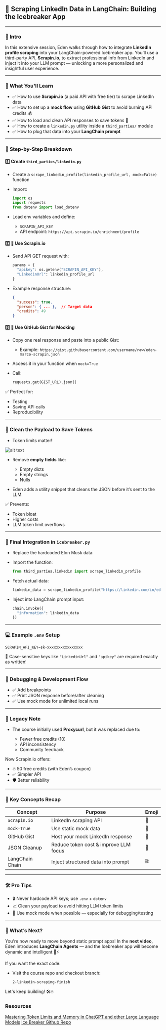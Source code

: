 ## 🔗 Scraping LinkedIn Data in LangChain: Building the Icebreaker App

---

### 🧠 **Intro**

In this extensive session, Eden walks through how to integrate **LinkedIn profile scraping** into your LangChain-powered Icebreaker app. You’ll use a third-party API, **Scrapin.io**, to extract professional info from LinkedIn and inject it into your LLM prompt — unlocking a more personalized and insightful user experience.

---

### 📝 **What You'll Learn**

- ✅ How to use **Scrapin.io** (a paid API with free tier) to scrape LinkedIn data
- ✅ How to set up a **mock flow** using **GitHub Gist** to avoid burning API credits 💰
- ✅ How to load and clean API responses to save tokens 🔐
- ✅ How to create a `linkedin.py` utility inside a `third_parties/` module
- ✅ How to plug that data into your **LangChain prompt**

---

### 🧩 **Step-by-Step Breakdown**

#### 1️⃣ Create `third_parties/linkedin.py`

- Create a `scrape_linkedin_profile(linkedin_profile_url, mock=False)` function

- Import:

  ```python
  import os
  import requests
  from dotenv import load_dotenv
  ```

- Load env variables and define:

  - `SCRAPIN_API_KEY`
  - API endpoint: `https://api.scrapin.io/enrichment/profile`

#### 2️⃣ 🧪 Use Scrapin.io

- Send API GET request with:

  ```python
  params = {
    "apikey": os.getenv("SCRAPIN_API_KEY"),
    "LinkedinUrl": linkedin_profile_url
  }
  ```

- Example response structure:

  ```json
  {
    "success": true,
    "person": { ... },  // Target data
    "credits": 49
  }
  ```

#### 3️⃣ 🧪 Use GitHub Gist for Mocking

- Copy one real response and paste into a public Gist:

  - Example: `https://gist.githubusercontent.com/username/raw/eden-marco-scrapin.json`

- Access it in your function when `mock=True`

- Call:

  ```python
  requests.get(GIST_URL).json()
  ```

✅ Perfect for:

- Testing
- Saving API calls
- Reproducibility

---

### 🧹 Clean the Payload to Save Tokens

- Token limits matter!

![alt text](image.png)

- Remove **empty fields** like:

  - Empty dicts
  - Empty strings
  - Nulls

- Eden adds a utility snippet that cleans the JSON before it’s sent to the LLM.

✅ Prevents:

- Token bloat
- Higher costs
- LLM token limit overflows

---

### 🧪 Final Integration in `icebreaker.py`

- Replace the hardcoded Elon Musk data

- Import the function:

  ```python
  from third_parties.linkedin import scrape_linkedin_profile
  ```

- Fetch actual data:

  ```python
  linkedin_data = scrape_linkedin_profile("https://linkedin.com/in/edenmarco")
  ```

- Inject into LangChain prompt input:

  ```python
  chain.invoke({
    "information": linkedin_data
  })
  ```

---

### 💻 Example `.env` Setup

```env
SCRAPIN_API_KEY=sk-xxxxxxxxxxxxxxxx
```

📌 Case-sensitive keys like `"LinkedinUrl"` and `"apikey"` are required exactly as written!

---

### 🧪 Debugging & Development Flow

- ✅ Add breakpoints
- ✅ Print JSON response before/after cleaning
- ✅ Use mock mode for unlimited local runs

---

### 🔄 Legacy Note

- The course initially used **Proxycurl**, but it was replaced due to:

  - Fewer free credits (10)
  - API inconsistency
  - Community feedback

Now Scrapin.io offers:

- 🔥 50 free credits (with Eden’s coupon)
- ✅ Simpler API
- 🛡️ Better reliability

---

### 🔑 Key Concepts Recap

| Concept         | Purpose                               | Emoji |
| --------------- | ------------------------------------- | ----- |
| `Scrapin.io`    | LinkedIn scraping API                 | 🔗    |
| `mock=True`     | Use static mock data                  | 🧪    |
| GitHub Gist     | Host your mock LinkedIn response      | 📝    |
| JSON Cleanup    | Reduce token cost & improve LLM focus | 🧹    |
| LangChain Chain | Inject structured data into prompt    | ⛓️    |

---

### 🛠️ Pro Tips

- 🔒 Never hardcode API keys; use `.env` + `dotenv`
- 📈 Clean your payload to avoid hitting LLM token limits
- 🔁 Use mock mode when possible — especially for debugging/testing

---

### 🚀 What’s Next?

You're now ready to move beyond static prompt apps!
In the **next video**, Eden introduces **LangChain Agents** — and the Icebreaker app will become dynamic and intelligent 🧠⚡

If you want the exact code:

- Visit the course repo and checkout branch:

  ```
  2-linkedin-scraping-finish
  ```

Let's keep building! 🛠️🔥

### Resources

[Mastering Token Limits and Memory in ChatGPT and other Large Language Models](https://medium.com/@russkohn/mastering-ai-token-limits-and-memory-ce920630349a)
[Ice Breaker Github Repo](https://github.com/emarco177/ice_breaker)
